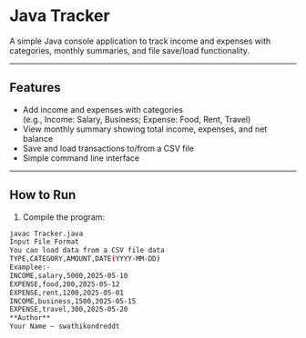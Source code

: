 # Java Tracker

A simple Java console application to track income and expenses with categories, monthly summaries, and file save/load functionality.

---

## Features

- Add income and expenses with categories  
  (e.g., Income: Salary, Business; Expense: Food, Rent, Travel)  
- View monthly summary showing total income, expenses, and net balance  
- Save and load transactions to/from a CSV file  
- Simple command line interface  

---

## How to Run

1. Compile the program:

```bash
javac Tracker.java
Input File Format
You can load data from a CSV file data
TYPE,CATEGORY,AMOUNT,DATE(YYYY-MM-DD)
Examplee:-
INCOME,salary,5000,2025-05-10
EXPENSE,food,200,2025-05-12
EXPENSE,rent,1200,2025-05-01
INCOME,business,1500,2025-05-15
EXPENSE,travel,300,2025-05-20
**Author**
Your Name — swathikondreddt
